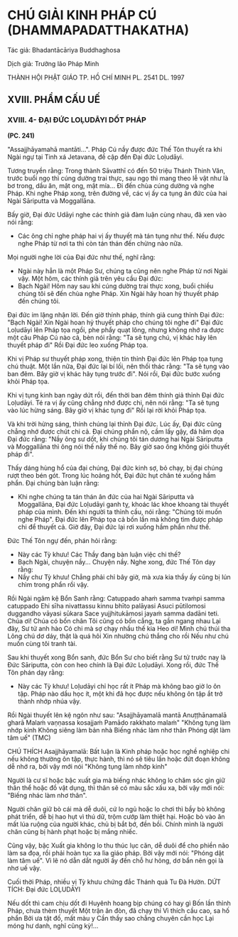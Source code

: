 # CHÚ GIẢI KINH PHÁP CÚ (DHAMMAPADATTHAKATHA)

Tác giả: Bhadantācāriya Buddhaghosa

Dịch giả: Trưởng lão Pháp Minh

THÀNH HỘI PHẬT GIÁO TP. HỒ CHÍ MINH
PL. 2541 DL. 1997

## XVIII. PHẨM CẤU UẾ

### XVIII. 4- ĐẠI ĐỨC LOḶUDĀYI DỐT PHÁP

**(PC. 241)**

"Assajjhāyamahā mantāti...".
Pháp Cú nầy được đức Thế Tôn thuyết ra khi Ngài ngự tại Tinh xá Jetavana, đề cập đến Đại đức
Loḷudāyi.

Tương truyền rằng: Trong thành Sāvatthī có đến 50 triệu Thánh Thinh Văn, trước buổi ngọ thì cúng dường trai thực, sau ngọ thì mang theo lễ vật như là bơ trong, dầu ăn, mật ong, mật mía... Đi đến chùa cúng dường và nghe Pháp. Khi nghe Pháp xong, trên đường về, các vị ấy ca tụng ân đức của hai Ngài Sāriputta và Moggallāna.

Bấy giờ, Đại đức Udāyi nghe các thính giả đàm luận cùng nhau, đã xen vào nói rằng:

- Các ông chỉ nghe pháp hai vị ấy thuyết mà tán tụng như thế. Nếu được nghe Pháp từ nơi ta thì còn tán thán đến chừng nào nữa.

Mọi người nghe lời của Đại đức như thế, nghĩ rằng:

- Ngài này hẳn là một Pháp Sư, chúng ta cũng nên nghe Pháp từ nơi Ngài vậy.
  Một hôm, các thính giả trên yêu cầu Đại đức:
- Bạch Ngài! Hôm nay sau khi cúng dường trai thực xong, buổi chiều chúng tôi sẽ đến chùa nghe Pháp. Xin Ngài hãy hoan hỷ thuyết pháp đến chúng tôi.

Đại đức im lặng nhận lời. Đến giờ thính pháp, thính giả cung thỉnh Đại đức: "Bạch Ngài! Xin
Ngài hoan hỷ thuyết pháp cho chúng tôi nghe đi" Đại đức Loḷudāyi lên Pháp tọa ngồi, phe phẩy quạt lông, nhưng không nhớ ra được một câu Pháp Cú nào cả, bèn nói rằng: "Ta sẽ tụng chú, vị khác hãy lên thuyết pháp đi" Rồi Đại đức leo xuống Pháp tọa.

Khi vị Pháp sư thuyết pháp xong, thiện tín thỉnh Đại đức lên Pháp tọa tụng chú thuật. Một lần nữa, Đại đức lại bí lối, nên thối thác rằng: "Ta sẽ tụng vào ban đêm. Bây giờ vị khác hãy tụng trước đi". Nói rồi, Đại đức bước xuống khỏi Pháp tọa.

Khi vị tụng kinh ban ngày dứt rồi, đến thời ban đêm thính giả thỉnh Đại đức Loḷudāyi. Té ra vị ấy cũng chẳng nhớ được chi, nên nói rằng: "Ta sẽ tụng vào lúc hừng sáng. Bây giờ vị khác tụng đi"
Rồi lại rời khỏi Pháp tọa.

Và khi trời hừng sáng, thính chúng lại thỉnh Đại đức. Lúc ấy, Đại đức cũng chẳng nhớ được chút chi cả. Đại chúng phẩn nộ, cầm lấy gậy, đá hăm dọa Đại đức rằng: "Nầy ông sư dốt, khi chúng tôi tán dương hai Ngài Sāriputta và Moggallāna thì ông nói thế nầy thế nọ. Bây giờ sao ông không giỏi thuyết pháp đi".

Thấy dáng hùng hổ của đại chúng, Đại đức kinh sợ, bỏ chạy, bị đại chúng rượt theo bén gót.
Trong lúc hoảng hốt, Đại đức hụt chân té xuống hầm phẩn. Đại chúng bàn luận rằng:

- Khi nghe chúng ta tán thán ân đức của hai Ngài Sāriputta và Moggallāna, Đại đức Loḷudāyi ganh tỵ, khoác lác khoe khoang tài thuyết pháp của mình. Đến khi người ta thỉnh cầu, nói rằng: "Chúng tôi muốn nghe Pháp". Đại đức lên Pháp tọa cả bốn lần mà không tìm được pháp chi để thuyết cả. Giờ đây, Đại đức lại rơi xuống hầm phẩn như thế.

Đức Thế Tôn ngự đến, phán hỏi rằng:

- Này các Tỳ khưu! Các Thầy đang bàn luận việc chi thế?
- Bạch Ngài, chuyện nầy... Chuyện nầy.
  Nghe xong, đức Thế Tôn dạy rằng:
- Nầy chư Tỳ khưu! Chẳng phải chỉ bây giờ, mà xưa kia thầy ấy cũng bị lún chìm trong phẩn rồi vậy.

Rồi Ngài ngâm kệ Bổn Sanh rằng:
Catuppado ahaṁ samma tvaṁpi samma catuppado
Ehi sīha nivattassu kinnu bhīto palāyasi
Asuci pūtilomosi duggandho vāyasi sūkara
Sace yujjhitukāmosi jayaṁ samma dadāni teti.
Chúa ơi! Chúa có bốn chân
Tôi cũng có bốn cẳng, ta gần ngang nhau
Lại đây, Sư tử anh hào
Có chi mà sợ chạy nhầu thế kia
Heo ơi! Mình chú thúi tha
Lông chú dơ dáy, thật là quá hôi
Xin nhường chú thắng cho rồi
Nếu như chú muốn cùng tôi tranh tài.

Sau khi thuyết xong Bổn sanh, đức Bổn Sư cho biết rằng Sư tử trước nay là Đức Sāriputta, còn con heo chính là Đại đức Loḷudāyi. Xong rồi, đức Thế Tôn phán dạy rằng:

- Này các Tỳ khưu! Loḷudāyi chỉ học rất ít Pháp mà không bao giờ lo ôn tập. Pháp nào dầu học ít, một khi đã học được nếu không ôn tập ắt trở thành nhớp nhúa vậy.

Rồi Ngài thuyết lên kệ ngôn như sau: "Asajjhāyamalā mantā
Anuṭṭhānamalā gharā
Malaṁ vaṇṇassa kosajjaṁ
Pamādo rakkhato malaṁ" "Không tụng làm nhớp kinh
Không siêng làm bản nhà
Biếng nhác làm nhơ thân
Phóng dật làm tâm uế" (TMC)

CHÚ THÍCH
Asajjhāyamalā: Bất luận là Kinh pháp hoặc học nghề nghiệp chi nếu không thường ôn tập, thực hành, thì nó sẽ tiêu lần hoặc đứt đoạn không dễ nhớ ra, bởi vậy mới nói "Không tụng làm nhớp kinh"

Người là cư sĩ hoặc bậc xuất gia mà biếng nhác không lo chăm sóc gìn giữ thân thể hoặc đồ vật dụng, thì thân sẽ có màu sắc xấu xa, bởi vậy mới nói: "Biếng nhác làm nhơ thân".

Người chăn giữ bò cái mà dễ duôi, cứ lo ngủ hoặc lo chơi thì bầy bò không phát triển, dễ bị hao hụt vì thú dữ, trộm cướp làm thiệt hại. Hoặc bò vào ăn mất lúa ruộng của người khác, chủ bị bắt bớ, đền bồi. Chính mình là người chăn cũng bị hành phạt hoặc bị mắng nhiếc.

Cũng vậy, bậc Xuất gia không lo thu thúc lục căn, dễ duôi để cho phiền não làm sa đọa, rồi phải hoàn tục xa lìa giáo pháp. Bởi vậy mới nói: "Phóng dật làm tâm uế". Vì lẽ nó dẫn dắt người ấy đến chỗ hư hỏng, dơ bẩn nên gọi là nhơ uế vậy.

Cuối thời Pháp, nhiều vị Tỳ khưu chứng đắc Thánh quả Tu Đà Hườn.
DỨT TÍCH: Đại đức LOḶUDĀYI

Nếu dốt thì cam chịu dốt đi
Huyênh hoang bịp chúng có hay gì
Bốn lần thỉnh Pháp, chưa thèm thuyết
Một trận ăn đòn, đã chạy thi
Vì thích cầu cao, sa hố phẩn
Bởi ưa tật đố, mất màu y
Cần thầy sao chẳng chuyên cần học
Lại móng hư danh, nghĩ cũng kỳ!...
